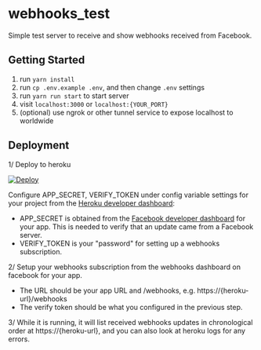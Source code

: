 # webhooks_test
Simple test server to receive and show webhooks received from Facebook.

## Getting Started

1. run `yarn install`
2. run `cp .env.example .env`, and then change `.env` settings
3. run `yarn run start` to start server
4. visit `localhost:3000` or `localhost:{YOUR_PORT}`
4. (optional) use ngrok or other tunnel service to expose localhost to worldwide


## Deployment

1/ Deploy to heroku

[![Deploy](https://www.herokucdn.com/deploy/button.svg)](https://heroku.com/deploy)

Configure APP_SECRET, VERIFY_TOKEN under config variable settings for your project from the [Heroku developer dashboard](https://dashboard.heroku.com/apps/):
* APP_SECRET is obtained from the [Facebook developer dashboard](https://developers.facebook.com/apps/) for your app. This is needed to verify that an update came from a Facebook server.
* VERIFY_TOKEN is your "password" for setting up a webhooks subscription.

2/ Setup your webhooks subscription from the webhooks dashboard on facebook for your app.
* The URL should be your app URL and /webhooks, e.g. https://{heroku-url}/webhooks
* The verify token should be what you configured in the previous step.

3/ While it is running, it will list received webhooks updates in chronological order at https://{heroku-url}, and you can also look at heroku logs for any errors.
